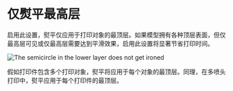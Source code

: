 仅熨平最高层
====
启用此设置，熨平仅应用于打印对象的最顶层。如果模型拥有各种顶层表面，但仅最高层可见或仅最高层需要达到平滑效果，启用此设置将显著节省打印时间。

![The semicircle in the lower layer does not get ironed](../images/ironing_only_highest_layer.png)

假如打印件包含多个打印对象，熨平将应用于每个对象的最顶层。同理，在多喷头打印中，熨平应用于每个打印件的最顶层。
